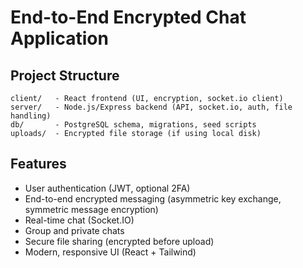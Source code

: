 # End-to-End Encrypted Chat Application

## Project Structure

```
client/   - React frontend (UI, encryption, socket.io client)
server/   - Node.js/Express backend (API, socket.io, auth, file handling)
db/       - PostgreSQL schema, migrations, seed scripts
uploads/  - Encrypted file storage (if using local disk)
```

## Features
- User authentication (JWT, optional 2FA)
- End-to-end encrypted messaging (asymmetric key exchange, symmetric message encryption)
- Real-time chat (Socket.IO)
- Group and private chats
- Secure file sharing (encrypted before upload)
- Modern, responsive UI (React + Tailwind) 